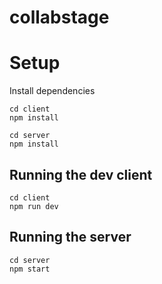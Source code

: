 # collabstage

# Setup
Install dependencies
```
cd client
npm install
```

```
cd server
npm install
```

## Running the dev client
```
cd client
npm run dev
```
## Running the server
```
cd server
npm start
```